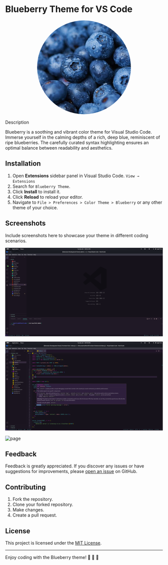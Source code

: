 # Blueberry Theme for VS Code

<div align="center">
  <img src="assets/logo.jpeg" alt="Blueberry Theme" width="300" style="border-radius: 50%;"></div>



Description

Blueberry is a soothing and vibrant color theme for Visual Studio Code. Immerse yourself in the calming depths of a rich, deep blue, reminiscent of ripe blueberries. The carefully curated syntax highlighting ensures an optimal balance between readability and aesthetics.

## Installation

1. Open **Extensions** sidebar panel in Visual Studio Code. `View → Extensions`
2. Search for `Blueberry Theme`.
3. Click **Install** to install it.
4. Click **Reload** to reload your editor.
5. Navigate to `File > Preferences > Color Theme > Blueberry` or any other theme of your choice.

## Screenshots

Include screenshots here to showcase your theme in different coding scenarios.

![Default](assets/0.png "Hoem")

![edit page](assets/2.png "Editore")

![page](https://file+.vscode-resource.vscode-cdn.net/home/henilcode/Documents/code/blueberry/assets/1.png "page")

## Feedback

Feedback is greatly appreciated. If you discover any issues or have suggestions for improvements, please [open an issue](https://github.com/henilcodes/blueberry/issues) on GitHub.

## Contributing

1. Fork the repository.
2. Clone your forked repository.
3. Make changes.
4. Create a pull request.

## License

This project is licensed under the [MIT License](LICENSE.md).

---

Enjoy coding with the Blueberry theme! 🍇 🍇 🍇
